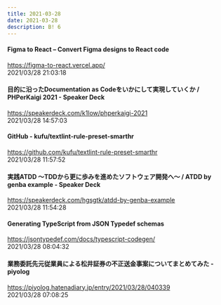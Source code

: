 ```yaml
---
title: 2021-03-28
date: 2021-03-28
description: B! 6
---
```


#### Figma to React – Convert Figma designs to React code
https://figma-to-react.vercel.app/<br>
2021/03/28 21:03:18<br>


#### 目的に沿ったDocumentation as Codeをいかにして実現していくか / PHPerKaigi 2021 - Speaker Deck
https://speakerdeck.com/k1low/phperkaigi-2021<br>
2021/03/28 14:57:03<br>


#### GitHub - kufu/textlint-rule-preset-smarthr
https://github.com/kufu/textlint-rule-preset-smarthr<br>
2021/03/28 11:57:52<br>


#### 実践ATDD 〜TDDから更に歩みを進めたソフトウェア開発へ〜 / ATDD by genba example - Speaker Deck
https://speakerdeck.com/hgsgtk/atdd-by-genba-example<br>
2021/03/28 11:54:28<br>


#### Generating TypeScript from JSON Typedef schemas
https://jsontypedef.com/docs/typescript-codegen/<br>
2021/03/28 08:04:32<br>


#### 業務委託先元従業員による松井証券の不正送金事案についてまとめてみた - piyolog
https://piyolog.hatenadiary.jp/entry/2021/03/28/040339<br>
2021/03/28 07:08:25<br>


